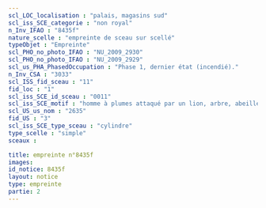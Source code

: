 ```yaml
---
scl_LOC_localisation : "palais, magasins sud"
scl_iss_SCE_categorie : "non royal"
n_Inv_IFAO : "8435f"
nature_scelle : "empreinte de sceau sur scellé"
typeObjet : "Empreinte"
scl_PHO_no_photo_IFAO : "NU_2009_2930"
scl_PHO_no_photo_IFAO : "NU_2009_2929"
scl_us_PHA_PhasedOccupation : "Phase 1, dernier état (incendié)."
n_Inv_CSA : "3033"
scl_ISS_fid_sceau : "11"
fid_loc : "1"
scl_iss_SCE_id_sceau : "0011"
scl_iss_SCE_motif : "homme à plumes attaqué par un lion, arbre, abeille, lion couchant, lièvre…"
scl_US_us_nom : "2635"
fid_US : "3"
scl_iss_SCE_type_sceau : "cylindre"
type_scelle : "simple"
sceaux :

title: empreinte n°8435f
images: 
id_notice: 8435f
layout: notice
type: empreinte
partie: 2
---
```

